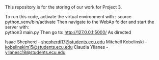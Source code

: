 This repository is for the storing of our work for Project 3.

To run this code, activate the virtual environment with :
  source python_venv/bin/activate
Then navigate to the WebAp folder and start the server with:  
  python3 main.py
Then go to:
  http://127.0.0.1:5000/
As directed

Isaac Shepherd - shepherdi17@students.ecu.edu
Mitchell Kobelinski - kobelinskim15@students.ecu.edu
Claudia Yllanes - yllanesc18@students.ecu.edu
